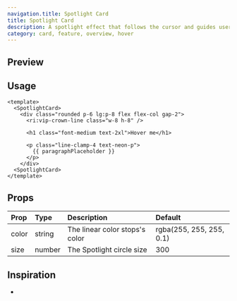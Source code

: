 ```yaml
---
navigation.title: Spotlight Card
title: Spotlight Card
description: A spotlight effect that follows the cursor and guides users' attention.
category: card, feature, overview, hover
---
```


## Preview

<Playground url="/playground/spotlight-card"></Playground>

## Usage

```vue
<template>
  <SpotlightCard>
    <div class="rounded p-6 lg:p-8 flex flex-col gap-2">
      <ri:vip-crown-line class="w-8 h-8" />

      <h1 class="font-medium text-2xl">Hover me</h1>

      <p class="line-clamp-4 text-neon-p">
        {{ paragraphPlaceholder }}
      </p>
    </div>
  <SpotlightCard>
</template>
```

## Props

| Prop  | Type   | Description                    | Default                  |
| :---- | :----- | :----------------------------- | :----------------------- |
| color | string | The linear color stops's color | rgba(255, 255, 255, 0.1) |
| size  | number | The Spotlight circle size      | 300                      |

## Inspiration

-
